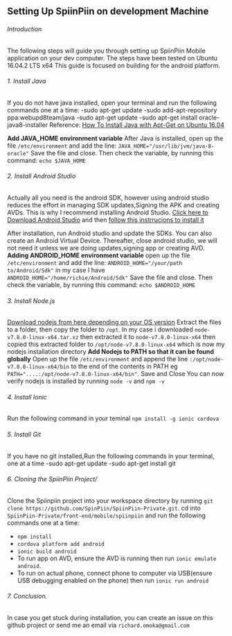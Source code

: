 ## Setting Up SpiinPiin on development Machine
###### Introduction
The following steps will guide you through setting up SpiinPiin Mobile application on your  dev computer.
The steps have been tested on Ubuntu 16.04.2 LTS x64
This guide is focused on building for the android platform.

###### 1. Install Java
If you  do not have java installed, open your terminal and run the following commands one at a time:
-sudo apt-get update
-sudo add-apt-repository ppa:webupd8team/java
-sudo apt-get update
-sudo apt-get install oracle-java8-installer
Reference: [How To Install Java with Apt-Get on Ubuntu 16.04](https://www.digitalocean.com/community/tutorials/how-to-install-java-with-apt-get-on-ubuntu-16-04)

**Add JAVA_HOME environment variable**
After Java is installed, open up the file `/etc/environment` and add the line:
`JAVA_HOME="/usr/lib/jvm/java-8-oracle"`
Save the file and close. Then check the variable, by running this command:
`echo $JAVA_HOME`

###### 2. Install Android Studio
Actually all you need is the android SDK, however using android studio reduces the effort in managing SDK updates,Signing the APK and creating AVDs. This is why I recommend installing Android Studio.
[Click here to Download Android Studio](https://developer.android.com/studio/index.html) and then [follow this instrrucions to install it](https://developer.android.com/studio/install.html)

After installation, run Android studio and update the SDKs. You can also create an Android Virtual Device. Thereafter, close android studio, we will not need it unless we are doing updates,signing app or creating AVD.
**Adding ANDROID_HOME environment variable**
open up the file `/etc/environment` and add the line:
`ANDROID_HOME="/your/path to/Android/Sdk"` in my case I have `ANDROID_HOME="/home/richie/Android/Sdk"`
Save the file and close. Then check the variable, by running this command:
`echo $ANDROID_HOME`

###### 3. Install Node.js
[Download nodejs from here depending on your OS version](https://nodejs.org/en/download/current/)
Extract the files to a folder, then copy the folder to `/opt`.
In my case i downloaded `node-v7.8.0-linux-x64.tar.xz` then extracted it to `node-v7.8.0-linux-x64` then copied this extracted folder to `/opt/node-v7.8.0-linux-x64` which is now my nodejs installation directory
**Add Nodejs to PATH so that it can be found globally**
Open up the file `/etc/environment` and append the line `:/opt/node-v7.8.0-linux-x64/bin` to the end of the contents in PATH eg
`PATH="....:/opt/node-v7.8.0-linux-x64/bin"`. Save and Close
You can now verify nodejs is installed by running `node -v` and `npm -v`

###### 4. Install Ionic
Run the following command in your teminal
`npm install -g ionic cordova`

###### 5. Install Git
If you have no git installed,Run the following commands in your terminal, one at a time
-sudo apt-get update
-sudo apt-get install git

###### 6. Cloning the SpiinPiin Project/
Clone the Spiinpiin project into your workspace directory by running `git clone https://github.com/SpinPiin/SpiinPiin-Private.git`.
cd into  `SpiinPiin-Private/front-end/mobile/spiinpiin`  and run the following commands one at a time:
- `npm install`
- `cordova platform add android`
- `ionic build android`
- To run app on AVD, ensure the AVD is running then run `ionic emulate android`.
- To run on actual phone, connect phone to computer via USB(ensure USB debugging enabled on the phone) then run `ionic run android`


###### 7. Conclusion.
In case you get stuck during installation, you can create an issue on this github project or send me an email via `richard.omoka@gmail.com`



